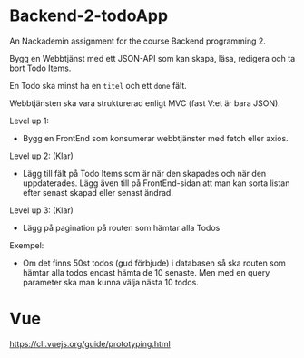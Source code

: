 # Backend-2-todoApp
An Nackademin assignment for the course Backend programming 2.

Bygg en Webbtjänst med ett JSON-API som kan skapa, läsa, redigera och ta bort Todo Items.

En Todo ska minst ha en `titel` och ett `done` fält.

Webbtjänsten ska vara strukturerad enligt MVC (fast V:et är bara JSON).

Level up 1:
- Bygg en FrontEnd som konsumerar webbtjänster med fetch eller axios.

Level up 2: (Klar)
- Lägg till fält på Todo Items som är när den skapades och när den uppdaterades. Lägg även till på FrontEnd-sidan att man kan sorta listan efter senast skapad eller senast ändrad.

Level up 3: (Klar)
- Lägg på pagination på routen som hämtar alla Todos

Exempel:
- Om det finns 50st todos (gud förbjude) i databasen så ska routen som hämtar alla todos endast hämta de 10 senaste. Men med en query parameter ska man kunna välja nästa 10 todos.

# Vue
https://cli.vuejs.org/guide/prototyping.html